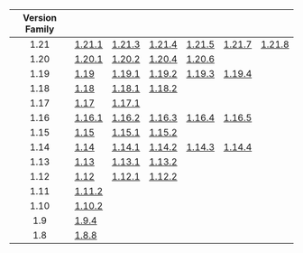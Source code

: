 | Version Family | | | | | | |
|:---:|---|---|---|---|---|---|
| 1.21 | [1.21.1](https://github.com/BaldGang/spigot-build/releases/download/20250722/spigot-1.21.1.jar) | [1.21.3](https://github.com/BaldGang/spigot-build/releases/download/20250722/spigot-1.21.3.jar) | [1.21.4](https://github.com/BaldGang/spigot-build/releases/download/20250722/spigot-1.21.4.jar) | [1.21.5](https://github.com/BaldGang/spigot-build/releases/download/20250722/spigot-1.21.5.jar) | [1.21.7](https://github.com/BaldGang/spigot-build/releases/download/20250722/spigot-1.21.7.jar) | [1.21.8](https://github.com/BaldGang/spigot-build/releases/download/20250722/spigot-1.21.8.jar) |
| 1.20 | [1.20.1](https://github.com/BaldGang/spigot-build/releases/download/20250722/spigot-1.20.1.jar) | [1.20.2](https://github.com/BaldGang/spigot-build/releases/download/20250722/spigot-1.20.2.jar) | [1.20.4](https://github.com/BaldGang/spigot-build/releases/download/20250722/spigot-1.20.4.jar) | [1.20.6](https://github.com/BaldGang/spigot-build/releases/download/20250722/spigot-1.20.6.jar) | | |
| 1.19 | [1.19](https://github.com/BaldGang/spigot-build/releases/download/20250722/spigot-1.19.jar) | [1.19.1](https://github.com/BaldGang/spigot-build/releases/download/20250722/spigot-1.19.1.jar) | [1.19.2](https://github.com/BaldGang/spigot-build/releases/download/20250722/spigot-1.19.2.jar) | [1.19.3](https://github.com/BaldGang/spigot-build/releases/download/20250722/spigot-1.19.3.jar) | [1.19.4](https://github.com/BaldGang/spigot-build/releases/download/20250722/spigot-1.19.4.jar) | |
| 1.18 | [1.18](https://github.com/BaldGang/spigot-build/releases/download/20250722/spigot-1.18.jar) | [1.18.1](https://github.com/BaldGang/spigot-build/releases/download/20250722/spigot-1.18.1.jar) | [1.18.2](https://github.com/BaldGang/spigot-build/releases/download/20250722/spigot-1.18.2.jar) | | | |
| 1.17 | [1.17](https://github.com/BaldGang/spigot-build/releases/download/20250722/spigot-1.17.jar) | [1.17.1](https://github.com/BaldGang/spigot-build/releases/download/20250722/spigot-1.17.1.jar) | | | | |
| 1.16 | [1.16.1](https://github.com/BaldGang/spigot-build/releases/download/20250722/spigot-1.16.1.jar) | [1.16.2](https://github.com/BaldGang/spigot-build/releases/download/20250722/spigot-1.16.2.jar) | [1.16.3](https://github.com/BaldGang/spigot-build/releases/download/20250722/spigot-1.16.3.jar) | [1.16.4](https://github.com/BaldGang/spigot-build/releases/download/20250722/spigot-1.16.4.jar) | [1.16.5](https://github.com/BaldGang/spigot-build/releases/download/20250722/spigot-1.16.5.jar) | |
| 1.15 | [1.15](https://github.com/BaldGang/spigot-build/releases/download/20250722/spigot-1.15.jar) | [1.15.1](https://github.com/BaldGang/spigot-build/releases/download/20250722/spigot-1.15.1.jar) | [1.15.2](https://github.com/BaldGang/spigot-build/releases/download/20250722/spigot-1.15.2.jar) | | | |
| 1.14 | [1.14](https://github.com/BaldGang/spigot-build/releases/download/20250722/spigot-1.14.jar) | [1.14.1](https://github.com/BaldGang/spigot-build/releases/download/20250722/spigot-1.14.1.jar) | [1.14.2](https://github.com/BaldGang/spigot-build/releases/download/20250722/spigot-1.14.2.jar) | [1.14.3](https://github.com/BaldGang/spigot-build/releases/download/20250722/spigot-1.14.3.jar) | [1.14.4](https://github.com/BaldGang/spigot-build/releases/download/20250722/spigot-1.14.4.jar) | |
| 1.13 | [1.13](https://github.com/BaldGang/spigot-build/releases/download/20250722/spigot-1.13.jar) | [1.13.1](https://github.com/BaldGang/spigot-build/releases/download/20250722/spigot-1.13.1.jar) | [1.13.2](https://github.com/BaldGang/spigot-build/releases/download/20250722/spigot-1.13.2.jar) | | | |
| 1.12 | [1.12](https://github.com/BaldGang/spigot-build/releases/download/20250722/spigot-1.12.jar) | [1.12.1](https://github.com/BaldGang/spigot-build/releases/download/20250722/spigot-1.12.1.jar) | [1.12.2](https://github.com/BaldGang/spigot-build/releases/download/20250722/spigot-1.12.2.jar) | | | |
| 1.11 | [1.11.2](https://github.com/BaldGang/spigot-build/releases/download/20250722/spigot-1.11.2.jar) | | | | | |
| 1.10 | [1.10.2](https://github.com/BaldGang/spigot-build/releases/download/20250722/spigot-1.10.2.jar) | | | | | |
| 1.9 | [1.9.4](https://github.com/BaldGang/spigot-build/releases/download/20250722/spigot-1.9.4.jar) | | | | | |
| 1.8 | [1.8.8](https://github.com/BaldGang/spigot-build/releases/download/20250722/spigot-1.8.8.jar) | | | | | |
